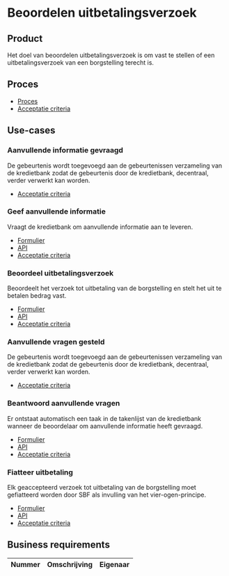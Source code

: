 # Beoordelen uitbetalingsverzoek

## Product

Het doel van beoordelen uitbetalingsverzoek is om vast te stellen of een uitbetalingsverzoek van een borgstelling terecht is.

<!-- einde -->

## Proces

* [Proces](proces.bpmn)
* [Acceptatie criteria](proces.feature)

## Use-cases

### Aanvullende informatie gevraagd

De gebeurtenis wordt toegevoegd aan de gebeurtenissen verzameling van de kredietbank zodat de gebeurtenis door de kredietbank, decentraal, verder verwerkt kan worden.

* [Acceptatie criteria](../../verstuur-gebeurtenis.feature)

### Geef aanvullende informatie

Vraagt de kredietbank om aanvullende informatie aan te leveren.

* [Formulier](geef-aanvullende-informatie.user-task.yml)
* [API](geef-aanvullende-informatie.openapi.yml)
* [Acceptatie criteria](geef-aanvullende-informatie.feature)

### Beoordeel uitbetalingsverzoek

Beoordeelt het verzoek tot uitbetaling van de borgstelling en stelt het uit te betalen bedrag vast.

* [Formulier](beoordeel-uitbetaling-verzoek.user-task.yml)
* [API](beoordeel-uitbetaling-verzoek.openapi.yml)
* [Acceptatie criteria](beoordeel-uitbetaling-verzoek.feature)

### Aanvullende vragen gesteld

De gebeurtenis wordt toegevoegd aan de gebeurtenissen verzameling van de kredietbank zodat de gebeurtenis door de kredietbank, decentraal, verder verwerkt kan worden.

* [Acceptatie criteria](../../verstuur-gebeurtenis.feature)

### Beantwoord aanvullende vragen

Er ontstaat automatisch een taak in de takenlijst van de kredietbank wanneer de beoordelaar om aanvullende informatie heeft gevraagd.

* [Formulier](beantwoord-aanvullende-vragen.user-task.yml)
* [API](beantwoord-aanvullende-vragen.openapi.yml)
* [Acceptatie criteria](beantwoord-aanvullende-vragen.feature)

### Fiatteer uitbetaling

Elk geaccepteerd verzoek tot uitbetaling van de borgstelling moet gefiatteerd worden door SBF als invulling van het vier-ogen-principe.

* [Formulier](fiatteer-uitbetaling.user-task.yml)
* [API](fiatteer-uitbetaling.openapi.yml)
* [Acceptatie criteria](fiatteer-uitbetaling.feature)

## Business requirements

| Nummer | Omschrijving                         | Eigenaar                  |
| -------| ------------------------------------ | ------------------------- |

